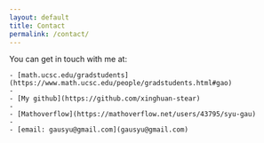```yaml
---
layout: default
title: Contact
permalink: /contact/
---
```


You can get in touch with me at:

	- [math.ucsc.edu/gradstudents](https://www.math.ucsc.edu/people/gradstudents.html#gao)
	- 
	- [My github](https://github.com/xinghuan-stear)
	- 
	- [Mathoverflow](https://mathoverflow.net/users/43795/syu-gau)
	- 
	- [email: gausyu@gmail.com](gausyu@gmail.com)
